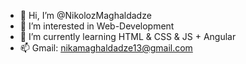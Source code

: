 - 👋 Hi, I’m @NikolozMaghaldadze
- 👀 I’m interested in Web-Development
- 🌱 I’m currently learning HTML & CSS & JS + Angular
- 📫 Gmail: nikamaghaldadze13@gmail.com

<!---
NikolozMaghaldadze/NikolozMaghaldadze is a ✨ special ✨ repository because its `README.md` (this file) appears on your GitHub profile.
You can click the Preview link to take a look at your changes.
--->
